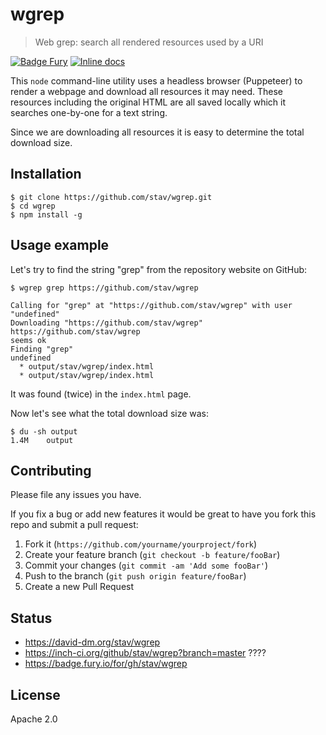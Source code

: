 # wgrep
> Web grep: search all rendered resources used by a URI

[![Badge Fury][fury-image]][fury-url]
[![Inline docs][inch-image]][inch-url]

This `node` command-line utility uses a headless browser (Puppeteer) to render
a webpage and download all resources it may need. These resources including the
original HTML are all saved locally which it searches one-by-one for a text
string.

Since we are downloading all resources it is easy to determine the total download
size.

## Installation

	$ git clone https://github.com/stav/wgrep.git
	$ cd wgrep
	$ npm install -g

## Usage example

Let's try to find the string "grep" from the repository website on GitHub:

	$ wgrep grep https://github.com/stav/wgrep

	Calling for "grep" at "https://github.com/stav/wgrep" with user "undefined"
	Downloading "https://github.com/stav/wgrep"
	https://github.com/stav/wgrep
	seems ok
	Finding "grep"
	undefined
	  * output/stav/wgrep/index.html
	  * output/stav/wgrep/index.html

It was found (twice) in the `index.html` page.

Now let's see what the total download size was:

	$ du -sh output
	1.4M    output

## Contributing

Please file any issues you have.

If you fix a bug or add new features it would be great to have you fork this
repo and submit a pull request:

1. Fork it (`https://github.com/yourname/yourproject/fork`)
2. Create your feature branch (`git checkout -b feature/fooBar`)
3. Commit your changes (`git commit -am 'Add some fooBar'`)
4. Push to the branch (`git push origin feature/fooBar`)
5. Create a new Pull Request

## Status

* https://david-dm.org/stav/wgrep
* https://inch-ci.org/github/stav/wgrep?branch=master   ????
* https://badge.fury.io/for/gh/stav/wgrep

## License

Apache 2.0

<!-- Markdown link & img dfn's -->
[fury-image]: https://badge.fury.io/gh/stav%2Fwgrep.svg
[fury-url]:   https://badge.fury.io/gh/stav%2Fwgrep
[inch-image]: http://inch-ci.org/github/stav/wgrep.svg?branch=master
[inch-url]:   http://inch-ci.org/github/stav/wgrep
